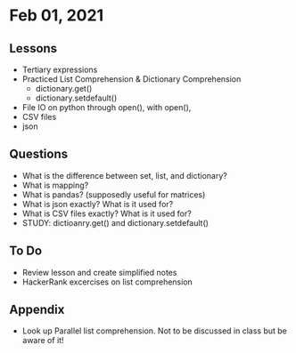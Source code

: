 
<h1> Feb 01, 2021 </h1>

## Lessons
- Tertiary expressions
- Practiced List Comprehension & Dictionary Comprehension
	- dictionary.get()
	- dictionary.setdefault()
- File IO on python through open(), with open(),
- CSV files
- json

## Questions
- What is the difference between set, list, and dictionary?
- What is mapping?
- What is pandas? (supposedly useful for matrices)
- What is json exactly? What is it used for?
- What is CSV files exactly? What is it used for?
- STUDY: dictioanry.get() and dictionary.setdefault()

## To Do
- Review lesson and create simplified notes
- HackerRank excercises on list comprehension

## Appendix
- Look up Parallel list comprehension. Not to be discussed in class but be aware of it!
